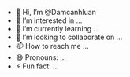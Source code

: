 - 👋 Hi, I’m @Damcanhluan
- 👀 I’m interested in ...
- 🌱 I’m currently learning ...
- 💞️ I’m looking to collaborate on ...
- 📫 How to reach me ...
- 😄 Pronouns: ...
- ⚡ Fun fact: ...

<!---
Damcanhluan/Damcanhluan is a ✨ special ✨ repository because its `README.md` (this file) appears on your GitHub profile.
You can click the Preview link to take a look at your changes.
--->

